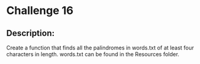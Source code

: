 # Challenge 16

## Description:

Create a function that finds all the palindromes in words.txt of at least four characters in length.
words.txt can be found in the Resources folder.